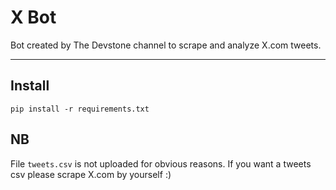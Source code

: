 # X Bot
Bot created by The Devstone channel to scrape and analyze X.com tweets.

---

## Install
```shell
pip install -r requirements.txt
```
## NB
File `tweets.csv` is not uploaded for obvious reasons. If you want a tweets csv
please scrape X.com by yourself :) 

